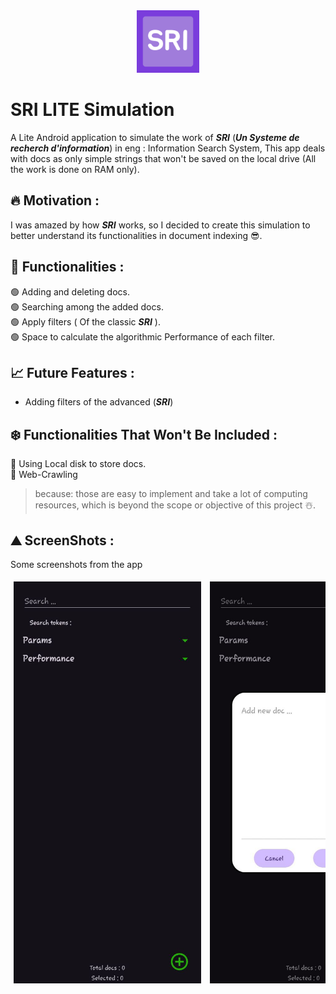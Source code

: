<div align="center">
  <img src="app/src/main/ic_launcher-playstore.png" alt="logo" width="100" />
</div>

# SRI LITE Simulation
A Lite Android application to simulate the work of ***SRI*** (***Un Systeme de recherch d'information***) in eng : Information Search System,
This app deals with docs as only simple strings that won't be saved on the local drive (All the work is done on RAM only).

## 🔥 Motivation :
I was amazed by how ***SRI*** works, so I decided to create this simulation to better understand its functionalities in document indexing 😎.  

## 🧩 Functionalities :
🟢 Adding and deleting docs.  
🟢 Searching among the added docs.  
🟢 Apply filters ( Of the classic ***SRI*** ).  
🟢 Space to calculate the algorithmic Performance of each filter.

## 📈 Future Features :
- Adding filters of the advanced (***SRI***)

## ❄️ Functionalities That Won't Be Included :
🔴 Using Local disk to store docs.  
🔴 Web-Crawling
> because: those are easy to implement and take a lot of computing resources, which is beyond the scope or objective of this project ☃️.

## ⛰️ ScreenShots :
Some screenshots from the app
<div align="center"  style="overflow-x: auto; white-space: nowrap;">
    <img src="screenshots/1.jpg" alt="Photo 1" width="300" style="margin: 5px;" />
    <img src="screenshots/2.jpg" alt="Photo 2" width="300" style="margin: 5px;" /> 
    <img src="screenshots/3.jpg" alt="Photo 3" width="300" style="margin: 5px;" /> 
    <img src="screenshots/4.jpg" alt="Photo 4" width="300" style="margin: 5px;" /> 
    <img src="screenshots/5.jpg" alt="Photo 5" width="300" style="margin: 5px;" /> 
    <img src="screenshots/8.jpg" alt="Photo 8" width="300" style="margin: 5px;" /> 
    <img src="screenshots/9.jpg" alt="Photo 9" width="300" style="margin: 5px;" />
    <img src="screenshots/10.jpg" alt="Photo 10" width="300" style="margin: 5px;" /> 
</div>
